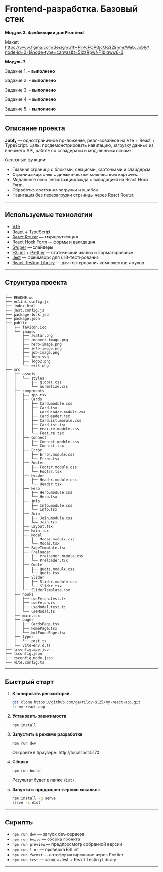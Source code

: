 # Frontend-разработка. Базовый стек

**Модуль 3. Фреймворки для Frontend**

Макет:  
https://www.figma.com/design/u1fHPkVcFOPQjcQq3ZSnmr/Web.Jobly?node-id=0-1&node-type=canvas&t=51zzRpwNF1biqww6-0

**Модуль 3.**

Задание 1. - **выполнено**

Задание 2. - **выполнено**

Задание 3. - **выполнено**

Задание 4. - **выполнено**

Задание 5. - **выполнено**

---

## Описание проекта

**Jobly** — одностраничное приложение, реализованное на Vite + React + TypeScript.
Цель: продемонстрировать навигацию, загрузку данных из внешнего API, работу со слайдерами и модальными окнами.

Основные функции:
- Главная страница с блоками, секциями, карточками и слайдером.
- Страница карточек с динамическим количеством карточек.
- Модальное окно регистрации/входа с валидацией на React Hook Form.
- Обработка состояния загрузки и ошибок.
- Навигация без перезагрузки страницы через React Router.

---

## Используемые технологии

- [Vite](https://vitejs.dev/)
- [React](https://reactjs.org/) + TypeScript
- [React Router](https://reactrouter.com/) — маршрутизация
- [React Hook Form](https://react-hook-form.com/) — формы и валидация
- [Swiper](https://swiperjs.com/) — слайдеры
- [ESLint](https://eslint.org/) + [Prettier](https://prettier.io/) — статический анализ и форматирование
- [Jest](https://jestjs.io/) — фреймворк для unit-тестирования
- [React Testing Library](https://testing-library.com/docs/react-testing-library/intro) — для тестирования компонентов и хуков

---

## Структура проекта

```
.
├── README.md
├── eslint.config.js
├── index.html
├── jest.config.js
├── package-lock.json
├── package.json
├── public
│   ├── favicon.ico
│   └── images
│       ├── avatar.png
│       ├── connect-image.png
│       ├── hero-image.png
│       ├── info-image.png
│       ├── job-image.png
│       ├── logo.svg
│       ├── logo2.png
│       └── mask.png
├── src
│   ├── assets
│   │   └── styles
│   │       ├── global.css
│   │       └── normalize.css
│   ├── components
│   │   ├── App.tsx
│   │   ├── Cards
│   │   │   ├── Card.module.css
│   │   │   ├── Card.tsx
│   │   │   ├── CardHeader.module.css
│   │   │   ├── CardHeader.tsx
│   │   │   ├── CardList.module.css
│   │   │   ├── CardList.tsx
│   │   │   ├── Feature.module.css
│   │   │   └── Feature.tsx
│   │   ├── Connect
│   │   │   ├── Connect.module.css
│   │   │   └── Connect.tsx
│   │   ├── Error
│   │   │   ├── Error.module.css
│   │   │   └── Error.tsx
│   │   ├── Footer
│   │   │   ├── Footer.module.css
│   │   │   └── Footer.tsx
│   │   ├── Header
│   │   │   ├── Header.module.css
│   │   │   └── Header.tsx
│   │   ├── Hero
│   │   │   ├── Hero.module.css
│   │   │   └── Hero.tsx
│   │   ├── Info
│   │   │   ├── Info.module.css
│   │   │   └── Info.tsx
│   │   ├── Join
│   │   │   ├── Join.module.css
│   │   │   └── Join.tsx
│   │   ├── Layout.tsx
│   │   ├── Main.tsx
│   │   ├── Modal
│   │   │   ├── Modal.module.css
│   │   │   └── Modal.tsx
│   │   ├── PageTemplate.tsx
│   │   ├── Preloader
│   │   │   ├── Preloader.module.css
│   │   │   └── Preloader.tsx
│   │   ├── Quote
│   │   │   ├── Quote.module.css
│   │   │   └── Quote.tsx
│   │   ├── Slider
│   │   │   ├── Slider.module.css
│   │   │   └── Slider.tsx
│   │   └── SliderTemplate.tsx
│   ├── hooks
│   │   ├── useFetch.test.ts
│   │   ├── useFetch.ts
│   │   ├── useModal.test.ts
│   │   └── useModal.ts
│   ├── main.tsx
│   ├── pages
│   │   ├── CardsPage.tsx
│   │   ├── HomePage.tsx
│   │   └── NotFoundPage.tsx
│   ├── types
│   │   └── post.ts
│   └── vite-env.d.ts
├── tsconfig.app.json
├── tsconfig.json
├── tsconfig.node.json
└── vite.config.ts

```

---

## Быстрый старт

1. **Клонировать репозиторий**
   ```bash
   git clone https://github.com/gavrilov-si25/my-react-app.git
   cd my-react-app
   ```

2. **Установить зависимости**
   ```bash
   npm install
   ```

3. **Запустить в режиме разработки**
   ```bash
   npm run dev
   ```
   Откройте в браузере: http://localhost:5173

4. **Сборка**
   ```bash
   npm run build
   ```
   Результат будет в папке `dist/`.

5. **Запустить продакшен-версию локально**
   ```bash
   npm install -g serve
   serve -s dist
   ```

---

## Скрипты

- `npm run dev` — запуск dev-сервера
- `npm run build` — сборка проекта
- `npm run preview` — предпросмотр собранной версии
- `npm run lint` — проверка ESLint
- `npm run format` — автоформатирование через Prettier
- `npm run test` — запуск Jest + React Testing Library

---
